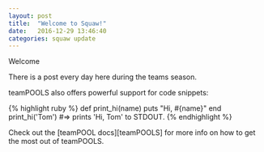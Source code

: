 ```yaml
---
layout: post
title:  "Welcome to Squaw!"
date:   2016-12-29 13:46:40
categories: squaw update
---
```

Welcome 

There is a post every day here during the teams season. 


teamPOOLS also offers powerful support for code snippets:

{% highlight ruby %}
def print_hi(name)
  puts "Hi, #{name}"
end
print_hi('Tom')
#=> prints 'Hi, Tom' to STDOUT.
{% endhighlight %}

Check out the [teamPOOL docs][teamPOOLS] for more info on how to get the most out of teamPOOLS. 

